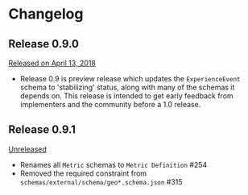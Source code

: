 # Changelog

## Release 0.9.0

[Released on April 13, 2018](https://github.com/adobe/xdm/releases/tag/v0.9)

* Release 0.9 is preview release which updates the `ExperienceEvent` schema to 'stabilizing' status, along with many of the schemas it depends on. This release is intended to get early feedback from implementers and the community before a 1.0 release.

## Release 0.9.1

[Unreleased](https://github.com/adobe/xdm/releases/tag/v0.9.1)

* Renames all `Metric` schemas to `Metric Definition` #254
* Removed the required constraint from `schemas/external/schema/geo*.schema.json` #315
